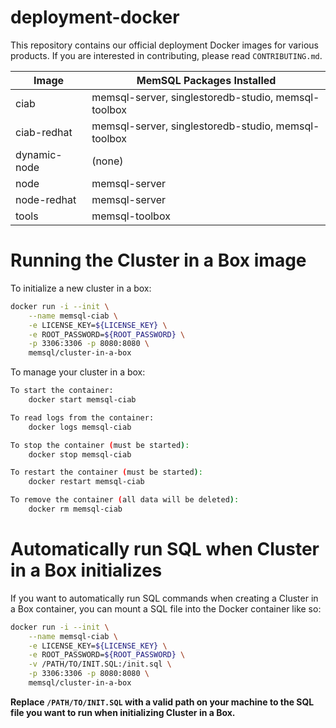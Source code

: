 # deployment-docker

This repository contains our official deployment Docker images for various products.
If you are interested in contributing, please read `CONTRIBUTING.md`.

| Image        | MemSQL Packages Installed                           |
|--------------|-----------------------------------------------------|
| ciab         | memsql-server, singlestoredb-studio, memsql-toolbox |
| ciab-redhat  | memsql-server, singlestoredb-studio, memsql-toolbox |
| dynamic-node | (none)                                              |
| node         | memsql-server                                       |
| node-redhat  | memsql-server                                       |
| tools        | memsql-toolbox                                      |

# Running the Cluster in a Box image

To initialize a new cluster in a box:

```bash
docker run -i --init \
    --name memsql-ciab \
    -e LICENSE_KEY=${LICENSE_KEY} \
    -e ROOT_PASSWORD=${ROOT_PASSWORD} \
    -p 3306:3306 -p 8080:8080 \
    memsql/cluster-in-a-box
```

To manage your cluster in a box:

```bash
To start the container:
    docker start memsql-ciab

To read logs from the container:
    docker logs memsql-ciab

To stop the container (must be started):
    docker stop memsql-ciab

To restart the container (must be started):
    docker restart memsql-ciab

To remove the container (all data will be deleted):
    docker rm memsql-ciab
```

# Automatically run SQL when Cluster in a Box initializes

If you want to automatically run SQL commands when creating a Cluster in a Box
container, you can mount a SQL file into the Docker container like so:

```bash
docker run -i --init \
    --name memsql-ciab \
    -e LICENSE_KEY=${LICENSE_KEY} \
    -e ROOT_PASSWORD=${ROOT_PASSWORD} \
    -v /PATH/TO/INIT.SQL:/init.sql \
    -p 3306:3306 -p 8080:8080 \
    memsql/cluster-in-a-box
```

**Replace `/PATH/TO/INIT.SQL` with a valid path on your machine to the SQL file
you want to run when initializing Cluster in a Box.**
